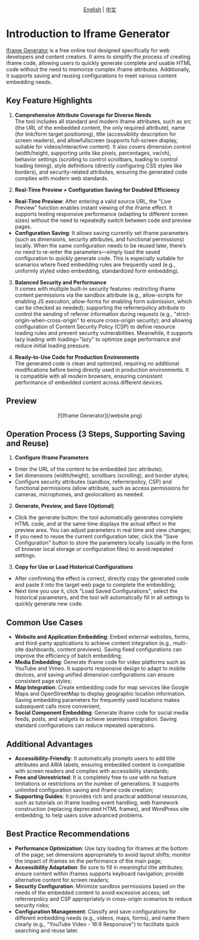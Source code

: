 <div align="center">
  <a href="README.md">English</a> | <a href="config/ZH_README.md">中文</a>
</div>

# Introduction to Iframe Generator
[Iframe Generator](https://iframe-generator.net/) is a free online tool designed specifically for web developers and content creators. It aims to simplify the process of creating iframe code, allowing users to quickly generate complete and usable HTML code without the need to memorize complex iframe attributes. Additionally, it supports saving and reusing configurations to meet various content embedding needs.


## Key Feature Highlights
1. **Comprehensive Attribute Coverage for Diverse Needs**  
The tool includes all standard and modern iframe attributes, such as src (the URL of the embedded content, the only required attribute), name (for link/form target positioning), title (accessibility description for screen readers), and allowfullscreen (supports full-screen display, suitable for videos/interactive content). It also covers dimension control (width/height, supporting units like pixels, percentages, vw/vh), behavior settings (scrolling to control scrollbars, loading to control loading timing), style definitions (directly configuring CSS styles like borders), and security-related attributes, ensuring the generated code complies with modern web standards.

2. **Real-Time Preview + Configuration Saving for Doubled Efficiency**  
- **Real-Time Preview**: After entering a valid source URL, the "Live Preview" function enables instant viewing of the iframe effect. It supports testing responsive performance (adapting to different screen sizes) without the need to repeatedly switch between code and preview pages.  
- **Configuration Saving**: It allows saving currently set iframe parameters (such as dimensions, security attributes, and functional permissions) locally. When the same configuration needs to be reused later, there’s no need to re-enter the parameters—simply load the saved configuration to quickly generate code. This is especially suitable for scenarios where fixed embedding rules are frequently used (e.g., uniformly styled video embedding, standardized form embedding).

3. **Balanced Security and Performance**  
It comes with multiple built-in security features: restricting iframe content permissions via the sandbox attribute (e.g., allow-scripts for enabling JS execution, allow-forms for enabling form submission, which can be checked as needed); supporting the referrerpolicy attribute to control the sending of referrer information during requests (e.g., "strict-origin-when-cross-origin" to ensure cross-origin security); and allowing configuration of Content Security Policy (CSP) to define resource loading rules and prevent security vulnerabilities. Meanwhile, it supports lazy loading with loading="lazy" to optimize page performance and reduce initial loading pressure.

4. **Ready-to-Use Code for Production Environments**  
The generated code is clean and optimized, requiring no additional modifications before being directly used in production environments. It is compatible with all modern browsers, ensuring consistent performance of embedded content across different devices.

## Preview
<div align="center">
[![Iframe Generator](/website.png)
</div>

## Operation Process (3 Steps, Supporting Saving and Reuse)
1. **Configure Iframe Parameters**  
- Enter the URL of the content to be embedded (src attribute);  
- Set dimensions (width/height), scrollbars (scrolling), and border styles;  
- Configure security attributes (sandbox, referrerpolicy, CSP) and functional permissions (allow attribute, such as access permissions for cameras, microphones, and geolocation) as needed.

2. **Generate, Preview, and Save (Optional)**  
- Click the generate button: the tool automatically generates complete HTML code, and at the same time displays the actual effect in the preview area. You can adjust parameters in real time and view changes;  
- If you need to reuse the current configuration later, click the "Save Configuration" button to store the parameters locally (usually in the form of browser local storage or configuration files) to avoid repeated settings.

3. **Copy for Use or Load Historical Configurations**  
- After confirming the effect is correct, directly copy the generated code and paste it into the target web page to complete the embedding;  
- Next time you use it, click "Load Saved Configurations", select the historical parameters, and the tool will automatically fill in all settings to quickly generate new code.


## Common Use Cases
- **Website and Application Embedding**: Embed external websites, forms, and third-party applications to achieve content integration (e.g., multi-site dashboards, content previews). Saving fixed configurations can improve the efficiency of batch embedding;  
- **Media Embedding**: Generate iframe code for video platforms such as YouTube and Vimeo. It supports responsive design to adapt to mobile devices, and saving unified dimension configurations can ensure consistent page styles;  
- **Map Integration**: Create embedding code for map services like Google Maps and OpenStreetMap to display geographic location information. Saving embedding parameters for frequently used locations makes subsequent calls more convenient;  
- **Social Component Embedding**: Generate iframe code for social media feeds, posts, and widgets to achieve seamless integration. Saving standard configurations can reduce repeated operations.


## Additional Advantages
- **Accessibility-Friendly**: It automatically prompts users to add title attributes and ARIA labels, ensuring embedded content is compatible with screen readers and complies with accessibility standards;  
- **Free and Unrestricted**: It is completely free to use with no feature limitations or restrictions on the number of generations. It supports unlimited configuration saving and iframe code creation;  
- **Supporting Guides**: It provides rich and practical additional resources, such as tutorials on iframe loading event handling, web framework construction (replacing deprecated HTML frames), and WordPress site embedding, to help users solve advanced problems.


## Best Practice Recommendations
- **Performance Optimization**: Use lazy loading for iframes at the bottom of the page; set dimensions appropriately to avoid layout shifts; monitor the impact of iframes on the performance of the main page;  
- **Accessibility Adaptation**: Be sure to fill in meaningful title attributes; ensure content within iframes supports keyboard navigation; provide alternative content for screen readers;  
- **Security Configuration**: Minimize sandbox permissions based on the needs of the embedded content to avoid excessive access; set referrerpolicy and CSP appropriately in cross-origin scenarios to reduce security risks;  
- **Configuration Management**: Classify and save configurations for different embedding needs (e.g., videos, maps, forms), and name them clearly (e.g., "YouTube Video - 16:9 Responsive") to facilitate quick searching and reuse later.